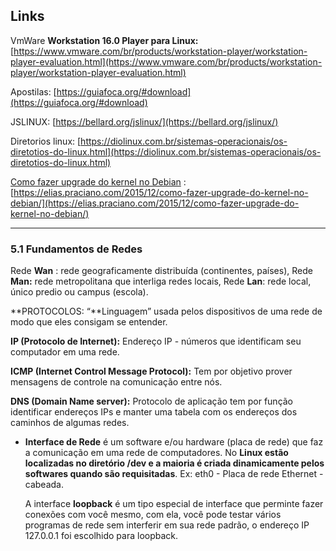 ## Links

VmWare **Workstation 16.0 Player para Linux:** [https://www.vmware.com/br/products/workstation-player/workstation-player-evaluation.html](https://www.vmware.com/br/products/workstation-player/workstation-player-evaluation.html)

Apostilas: [https://guiafoca.org/#download](https://guiafoca.org/#download)

JSLINUX: [https://bellard.org/jslinux/](https://bellard.org/jslinux/)

Diretorios linux: [https://diolinux.com.br/sistemas-operacionais/os-diretotios-do-linux.html](https://diolinux.com.br/sistemas-operacionais/os-diretotios-do-linux.html)

[Como fazer upgrade do kernel no Debian](https://elias.praciano.com/2015/12/como-fazer-upgrade-do-kernel-no-debian/) : [https://elias.praciano.com/2015/12/como-fazer-upgrade-do-kernel-no-debian/](https://elias.praciano.com/2015/12/como-fazer-upgrade-do-kernel-no-debian/)

---

### 5.1 Fundamentos de Redes

Rede **Wan** : rede geograficamente distribuída (continentes, países), Rede **Man:** rede metropolitana que interliga redes locais, Rede **Lan**: rede local, único predio ou campus (escola).

**PROTOCOLOS: “**Linguagem” usada pelos dispositivos de uma rede de modo que eles consigam se entender.

**IP (Protocolo de Internet):**  Endereço IP - números que identificam seu computador em uma rede.

**ICMP (Internet Control Message Protocol):** Tem por objetivo prover mensagens de controle na comunicação entre nós.

**DNS (Domain Name server):** Protocolo de aplicação tem por função identificar endereços IPs e manter uma tabela com os endereços dos caminhos de algumas redes.

- **Interface de Rede** é um software e/ou hardware (placa de rede) que faz a comunicação em uma rede de computadores. No **Linux estão localizadas no diretório /dev e a maioria é criada dinamicamente pelos softwares quando são requisitadas**. Ex: eth0 - Placa de rede Ethernet - cabeada.
    
    A interface **loopback**  é um tipo especial de interface que perminte fazer conexões com você mesmo, com ela, você pode testar vários programas de rede sem interferir em sua rede padrão, o endereço IP 127.0.0.1 foi escolhido para loopback.
